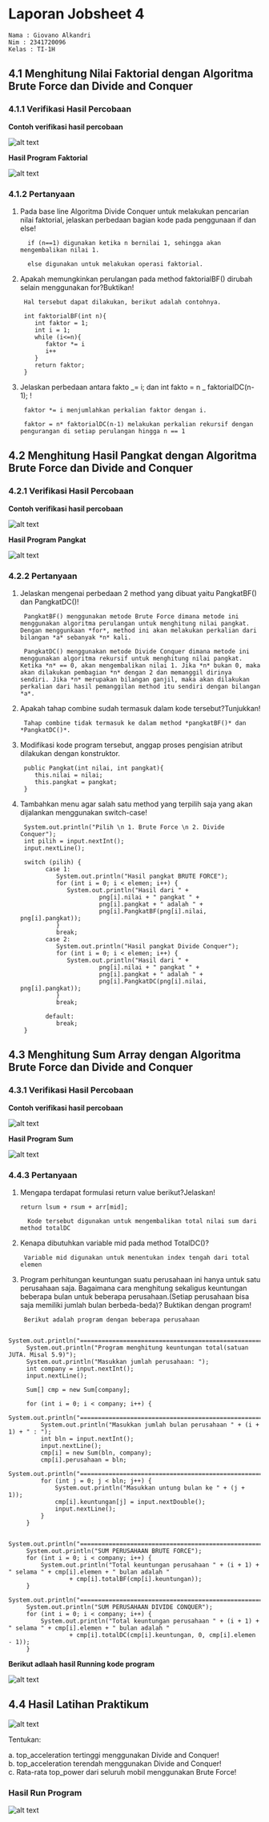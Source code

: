 # Laporan Jobsheet 4

```
Nama : Giovano Alkandri
Nim : 2341720096
Kelas : TI-1H
```

## 4.1 Menghitung Nilai Faktorial dengan Algoritma Brute Force dan Divide and Conquer

### 4.1.1 Verifikasi Hasil Percobaan

**Contoh verifikasi hasil percobaan**

![alt text](image.png)

**Hasil Program Faktorial**

![alt text](image-1.png)

### 4.1.2 Pertanyaan

1.  Pada base line Algoritma Divide Conquer untuk melakukan pencarian nilai faktorial, jelaskan perbedaan bagian kode pada penggunaan if dan else!

          if (n==1) digunakan ketika n bernilai 1, sehingga akan mengembalikan nilai 1.

          else digunakan untuk melakukan operasi faktorial.

2.  Apakah memungkinkan perulangan pada method faktorialBF() dirubah selain menggunakan for?Buktikan!

         Hal tersebut dapat dilakukan, berikut adalah contohnya.

         int faktorialBF(int n){
            int faktor = 1;
            int i = 1;
            while (i<=n){
               faktor *= i
               i++
            }
            return faktor;
         }

3.  Jelaskan perbedaan antara fakto _= i; dan int fakto = n _ faktorialDC(n-1); !

         faktor *= i menjumlahkan perkalian faktor dengan i.

         faktor = n* faktorialDC(n-1) melakukan perkalian rekursif dengan pengurangan di setiap perulangan hingga n == 1

## 4.2 Menghitung Hasil Pangkat dengan Algoritma Brute Force dan Divide and Conquer

### 4.2.1 Verifikasi Hasil Percobaan

**Contoh verifikasi hasil percobaan**

![alt text](image-2.png)

**Hasil Program Pangkat**

![alt text](image-3.png)

### 4.2.2 Pertanyaan

1.  Jelaskan mengenai perbedaan 2 method yang dibuat yaitu PangkatBF() dan PangkatDC()!

         PangkatBF() menggunakan metode Brute Force dimana metode ini menggunakan algoritma perulangan untuk menghitung nilai pangkat. Dengan menggunkaan *for*, method ini akan melakukan perkalian dari bilangan *a* sebanyak *n* kali.

         PangkatDC() menggunakan metode Divide Conquer dimana metode ini menggunakan algoritma rekursif untuk menghitung nilai pangkat. Ketika *n* == 0, akan mengembalikan nilai 1. Jika *n* bukan 0, maka akan dilakukan pembagian *n* dengan 2 dan memanggil dirinya sendiri. Jika *n* merupakan bilangan ganjil, maka akan dilakukan perkalian dari hasil pemanggilan method itu sendiri dengan bilangan *a*.

2.  Apakah tahap combine sudah termasuk dalam kode tersebut?Tunjukkan!

         Tahap combine tidak termasuk ke dalam method *pangkatBF()* dan *PangkatDC()*.

3.  Modifikasi kode program tersebut, anggap proses pengisian atribut dilakukan dengan konstruktor.

         public Pangkat(int nilai, int pangkat){
            this.nilai = nilai;
            this.pangkat = pangkat;
         }

4.  Tambahkan menu agar salah satu method yang terpilih saja yang akan dijalankan menggunakan switch-case!

         System.out.println("Pilih \n 1. Brute Force \n 2. Divide Conquer");
         int pilih = input.nextInt();
         input.nextLine();

         switch (pilih) {
               case 1:
                  System.out.println("Hasil pangkat BRUTE FORCE");
                  for (int i = 0; i < elemen; i++) {
                     System.out.println("Hasil dari " +
                              png[i].nilai + " pangkat " +
                              png[i].pangkat + " adalah " +
                              png[i].PangkatBF(png[i].nilai, png[i].pangkat));
                  }
                  break;
               case 2:
                  System.out.println("Hasil pangkat Divide Conquer");
                  for (int i = 0; i < elemen; i++) {
                     System.out.println("Hasil dari " +
                              png[i].nilai + " pangkat " +
                              png[i].pangkat + " adalah " +
                              png[i].PangkatDC(png[i].nilai, png[i].pangkat));
                  }
                  break;

               default:
                  break;
         }

## 4.3 Menghitung Sum Array dengan Algoritma Brute Force dan Divide and Conquer

### 4.3.1 Verifikasi Hasil Percobaan

**Contoh verifikasi hasil percobaan**

![alt text](image-4.png)

**Hasil Program Sum**

![alt text](image-5.png)

### 4.4.3 Pertanyaan

1.  Mengapa terdapat formulasi return value berikut?Jelaskan!

    `return lsum + rsum + arr[mid];`

          Kode tersebut digunakan untuk mengembalikan total nilai sum dari method totalDC

2.  Kenapa dibutuhkan variable mid pada method TotalDC()?

         Variable mid digunakan untuk menentukan index tengah dari total elemen

3.  Program perhitungan keuntungan suatu perusahaan ini hanya untuk satu perusahaan saja. Bagaimana cara menghitung sekaligus keuntungan beberapa bulan untuk beberapa perusahaan.(Setiap perusahaan bisa saja memiliki jumlah bulan berbeda-beda)? Buktikan dengan program!

         Berikut adalah program dengan beberapa perusahaan

```
     System.out.println("=========================================================");
     System.out.println("Program menghitung keuntungan total(satuan JUTA. Misal 5.9)");
     System.out.println("Masukkan jumlah perusahaan: ");
     int company = input.nextInt();
     input.nextLine();

     Sum[] cmp = new Sum[company];

     for (int i = 0; i < company; i++) {
         System.out.println("=========================================================");
         System.out.println("Masukkan jumlah bulan perusahaan " + (i + 1) + " : ");
         int bln = input.nextInt();
         input.nextLine();
         cmp[i] = new Sum(bln, company);
         cmp[i].perusahaan = bln;
         System.out.println("=========================================================");
         for (int j = 0; j < bln; j++) {
             System.out.println("Masukkan untung bulan ke " + (j + 1));
             cmp[i].keuntungan[j] = input.nextDouble();
             input.nextLine();
         }
     }

     System.out.println("=========================================================");
     System.out.println("SUM PERUSAHAAN BRUTE FORCE");
     for (int i = 0; i < company; i++) {
         System.out.println("Total keuntungan perusahaan " + (i + 1) + " selama " + cmp[i].elemen + " bulan adalah "
                 + cmp[i].totalBF(cmp[i].keuntungan));
     }
     System.out.println("=========================================================");
     System.out.println("SUM PERUSAHAAN DIVIDE CONQUER");
     for (int i = 0; i < company; i++) {
         System.out.println("Total keuntungan perusahaan " + (i + 1) + " selama " + cmp[i].elemen + " bulan adalah "
                 + cmp[i].totalDC(cmp[i].keuntungan, 0, cmp[i].elemen - 1));
     }
```

**Berikut adlaah hasil Running kode program**

![alt text](image-6.png)

## 4.4 Hasil Latihan Praktikum

![alt text](image-8.png)

Tentukan:

a. top_acceleration tertinggi menggunakan Divide and Conquer!  
b. top_acceleration terendah menggunakan Divide and Conquer!  
c. Rata-rata top_power dari seluruh mobil menggunakan Brute Force!

### Hasil Run Program

![alt text](image-7.png)
